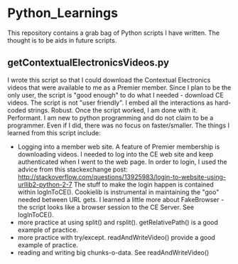 # Python_Learnings
This repository contains a grab bag of Python scripts I have written.  The thought is to be aids in future scripts.

## getContextualElectronicsVideos.py

I wrote this script so that I could download the Contextual Electronics videos that were available to me as a Premier member.
Since I plan to be the only user, the script is "good enough" to do what I needed - download CE videos.  The script is not "user friendly".  I embed all the interactions as hard-coded strings.  Robust.  Once the script worked, I am done with it.  Performant.
 I am new to python programming and do not claim to be a programmer.  Even if I did, there was no focus on faster/smaller.
 The things I learned from this script include:
 - Logging into a member web site.  A feature of Premier membership is downloading videos. I needed to log into the CE web site and keep authenticated when I went to the web page. In order to login, I used the advice from this stackexchange post: http://stackoverflow.com/questions/13925983/login-to-website-using-urllib2-python-2-7
   The stuff to make the login happen is contained within logInToCE().  Cookielib is instrumental in maintaining the "goo" needed between URL gets.  I learned a little more about FakeBrowser - the script looks like a browser session to
   the CE Server.  See logInToCE().
 - more practice at using split() and rsplit().  getRelativePath() is a good example of practice.
 - more practice with try/except.  readAndWriteVideo() provide a good example of practice.
 - reading and writing big chunks-o-data.  See readAndWriteVideo()
